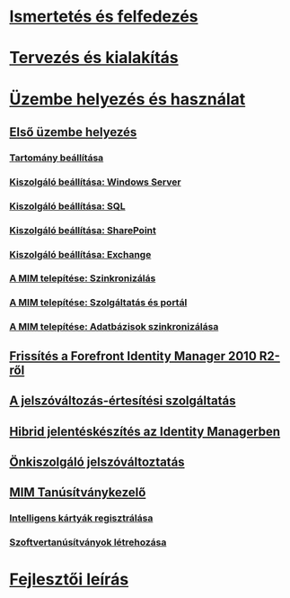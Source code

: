 # [Ismertetés és felfedezés](/microsoft-identity-manager/understand-explore/microsoft-identity-manager-2016)
# [Tervezés és kialakítás](/microsoft-identity-manager/plan-design/microsoft-identity-manager-2016-supported-platforms)
# [Üzembe helyezés és használat](microsoft-identity-manager-deploy.md)
## [Első üzembe helyezés](microsoft-identity-manager-deploy.md)
### [Tartomány beállítása](preparing-domain.md)
### [Kiszolgáló beállítása: Windows Server](prepare-server-ws2012r2.md)
### [Kiszolgáló beállítása: SQL](prepare-server-sql2014.md)
### [Kiszolgáló beállítása: SharePoint](prepare-server-sharepoint.md)
### [Kiszolgáló beállítása: Exchange](prepare-server-exchange.md)
### [A MIM telepítése: Szinkronizálás](install-mim-sync.md)
### [A MIM telepítése: Szolgáltatás és portál](install-mim-service-portal.md)
### [A MIM telepítése: Adatbázisok szinkronizálása](install-mim-sync-ad-service.md)
## [Frissítés a Forefront Identity Manager 2010 R2-ről](microsoft-identity-manager-2016-upgrade-from-fim-2010-R2.md)
## [A jelszóváltozás-értesítési szolgáltatás](deploying-mim-password-change-notification-service-on-domain-controller.md)
## [Hibrid jelentéskészítés az Identity Managerben](working-with-identity-manager-hybrid-reporting.md)
## [Önkiszolgáló jelszóváltoztatás](working-with-self-service-password-reset.md)
## [MIM Tanúsítványkezelő](working-with-mim-certificate-manager.md)
### [Intelligens kártyák regisztrálása](certificate-manager-for-non-administrators.md)
### [Szoftvertanúsítványok létrehozása](certificate-manager-for-software-certificates.md)
# [Fejlesztői leírás](/microsoft-identity-manager/reference/microsoft-identity-manager-2016-developer-reference)


<!--HONumber=Apr16_HO4-->


